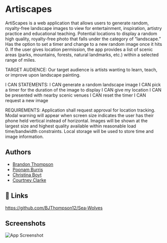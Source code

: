 # Artiscapes

ArtiScapes is a web application that allows users to generate random, royalty-free landscape images to view for entertainment, inspiration, artistry practice and educational teaching. Potential locations to display a random high quality, royalty-free photo that falls under the category of “landscape.”
Has the option to set a timer and change to a new random image once it hits 0.
If the user gives location permission, the app provides a list of scenic areas (parks, mountains, forests, natural landmarks, etc.) within a selected range of miles.

TARGET AUDIENCE:
Our target audience is artists wanting to learn, teach, or improve upon landscape painting.

I CAN STATEMENTS:
I CAN generate a random landscape image
I CAN pick a timer for the duration of the image to display
I CAN give my location
I CAN be presented with nearby scenic venues
I CAN reset the timer
I CAN request a new image

REQUIREMENTS:
Application shall request approval for location tracking.
Modal warning will appear when screen size indicates the user has their phone held vertical instead of horizontal.
Images will be shown at the largest size and highest quality available within reasonable load time/bandwidth constraints.
Local storage will be used to store time and image information.

## Authors

- [Brandon Thompson](https://github.com/BJThompson12)
- [Poonam Burris](https://github.com/PoonamBurris)
- [Christina Boyt](https://github.com/CKBoytGT)
- [Courtney Clarke](https://github.com/nouriyin)

## 🔗 Links

https://github.com/BJThompson12/Sea-Wolves

## Screenshots

![App Screenshot](https://via.placeholder.com/468x300?text=App+Screenshot+Here)
